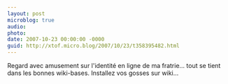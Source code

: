 ```yaml
---
layout: post
microblog: true
audio: 
photo: 
date: 2007-10-23 00:00:00 -0000
guid: http://xtof.micro.blog/2007/10/23/t358395482.html
---
```

Regard avec amusement sur l'identité en ligne de ma fratrie...  tout se tient dans les bonnes wiki-bases. Installez vos gosses sur wiki...
